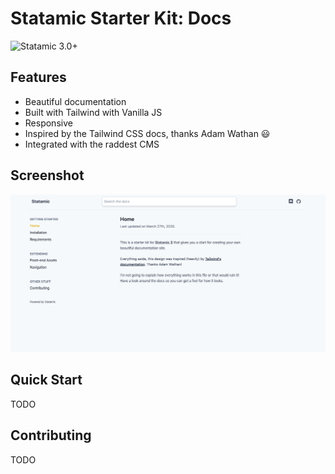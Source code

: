 # Statamic Starter Kit: Docs

![Statamic 3.0+](https://img.shields.io/badge/Statamic-3.0+-FF269E?style=for-the-badge&link=https://statamic.com)

## Features
* Beautiful documentation
* Built with Tailwind with Vanilla JS
* Responsive
* Inspired by the Tailwind CSS docs, thanks Adam Wathan 😃
* Integrated with the raddest CMS

## Screenshot
![Screenshot](./screenshot.png)

## Quick Start
TODO

## Contributing
TODO

